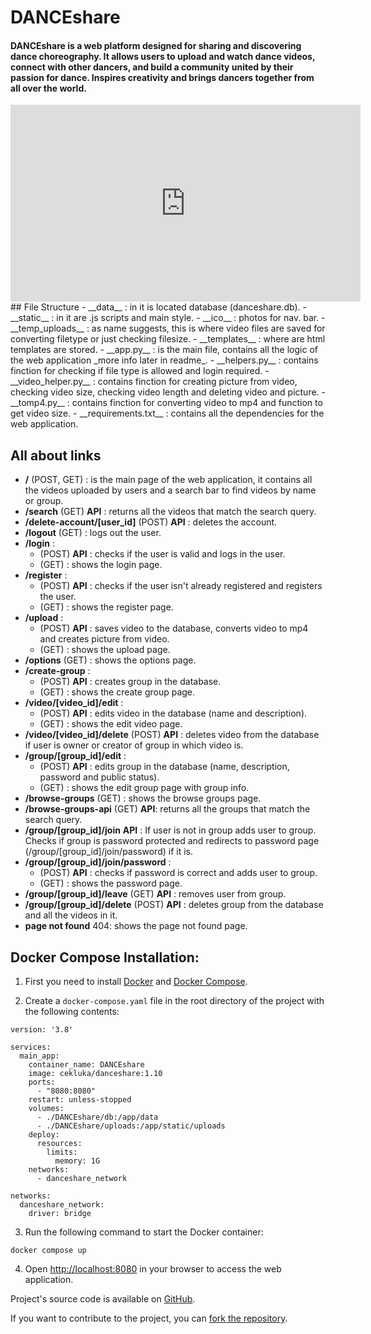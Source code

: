 # DANCEshare
#### <URL https:>
#### DANCEshare is a web platform designed for sharing and discovering dance choreography. It allows users to upload and watch dance videos, connect with other dancers, and build a community united by their passion for dance. Inspires creativity and brings dancers together from all over the world.
<iframe width="560" height="315" src="https://www.youtube.com/embed/-x9LVra2KSQ?si=RAH7QY_TsiIEouep" title="YouTube video player" frameborder="0" allow="accelerometer; autoplay; clipboard-write; encrypted-media; gyroscope; picture-in-picture; web-share" referrerpolicy="strict-origin-when-cross-origin" allowfullscreen></iframe>
## File Structure
- __data__ : in it is located database (danceshare.db).
- __static__ : in it are .js scripts and main style.
    - __ico__ : photos for nav. bar.
- __temp_uploads__ : as name suggests, this is where video files are saved for converting filetype or just checking filesize.
- __templates__ : where are html templates are stored.
- __app.py__ : is the main file, contains all the logic of the web application _more info later in readme_.
- __helpers.py__ : contains finction for checking if file type is allowed and login required.
- __video_helper.py__ : contains finction for creating picture from video, checking video size, checking video length and deleting video and picture.
- __tomp4.py__ : contains finction for converting video to mp4 and function to get video size.
- __requirements.txt__ : contains all the dependencies for the web application.

## All about links
- __/__ (POST, GET) : is the main page of the web application, it contains all the videos uploaded by users and a search bar to find videos by name or group.
- __/search__ (GET) **API** :  returns all the videos that match the search query.
- __/delete-account/[user_id]__ (POST) **API** : deletes the account.
- __/logout__ (GET) : logs out the user.
- __/login__ :
    - (POST) **API** : checks if the user is valid and logs in the user.
    - (GET) : shows the login page.
- __/register__ :
    - (POST) **API** : checks if the user isn't already registered and registers the user.
    - (GET) : shows the register page.
- __/upload__ :
    - (POST) **API** : saves video to the database, converts video to mp4 and creates picture from video.
    - (GET) : shows the upload page.
- __/options__ (GET) : shows the options page.
- __/create-group__ :
    - (POST) **API** : creates group in the database.
    - (GET) : shows the create group page.
- __/video/[video_id]/edit__ :
    - (POST) **API** : edits video in the database (name and description).
    - (GET) : shows the edit video page.
- __/video/[video_id]/delete__ (POST) **API** : deletes video from the database if user is owner or creator of group in which video is.
- __/group/[group_id]/edit__ :
    - (POST) **API** : edits group in the database (name, description, password and public status).
    - (GET) : shows the edit group page with group info.
- __/browse-groups__ (GET) : shows the browse groups page.
- __/browse-groups-api__ (GET) **API**: returns all the groups that match the search query.
- __/group/[group_id]/join__ **API** : If user is not in group adds user to group. Checks if group is password protected and redirects to password page (/group/[group_id]/join/password) if it is.
- __/group/[group_id]/join/password__ :
    - (POST) **API** : checks if password is correct and adds user to group.
    - (GET) : shows the password page. 
- __/group/[group_id]/leave__ (GET) **API** : removes user from group.
- __/group/[group_id]/delete__ (POST) **API** : deletes group from the database and all the videos in it.
- __page not found__ 404: shows the page not found page.

## Docker Compose Installation:
1. First you need to install [Docker](https://www.docker.com/get-started/) and [Docker Compose](https://docs.docker.com/compose/install/).

2. Create a `docker-compose.yaml` file in the root directory of the project with the following contents:
```
version: '3.8'

services:
  main_app:
    container_name: DANCEshare
    image: cekluka/danceshare:1.10
    ports:
      - "8080:8080"
    restart: unless-stopped
    volumes:
      - ./DANCEshare/db:/app/data
      - ./DANCEshare/uploads:/app/static/uploads
    deploy:
      resources:
        limits:
          memory: 1G
    networks:
      - danceshare_network

networks:
  danceshare_network:
    driver: bridge
```

3. Run the following command to start the Docker container:
```
docker compose up
```

4. Open [http://localhost:8080](http://localhost:8080) in your browser to access the web application.

Project's source code is available on [GitHub](https://github.com/LukaCek/danceshare).

If you want to contribute to the project, you can [fork the repository](https://github.com/LukaCek/danceshare/fork).

